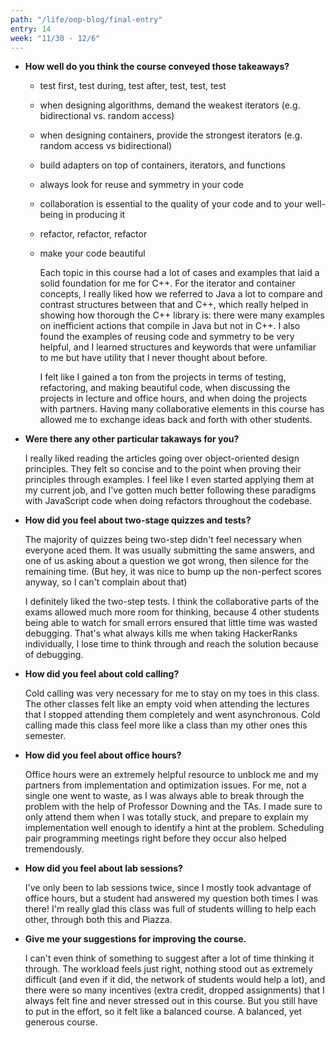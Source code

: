 ```yaml
---
path: "/life/oop-blog/final-entry"
entry: 14
week: "11/30 - 12/6"
---
```


* **How well do you think the course conveyed those takeaways?**
  * test first, test during, test after, test, test, test
  * when designing algorithms, demand the weakest iterators (e.g. bidirectional vs. random access)
  * when designing containers, provide the strongest iterators (e.g. random access vs bidirectional)
  * build adapters on top of containers, iterators, and functions
  * always look for reuse and symmetry in your code
  * collaboration is essential to the quality of your code and to your well-being in producing it
  * refactor, refactor, refactor
  * make your code beautiful
    
    Each topic in this course had a lot of cases and examples that laid a solid foundation for me for C++. For the iterator and container concepts, I really liked how we referred to Java a lot to compare and contrast structures between that and C++, which really helped in showing how thorough the C++ library is: there were many examples on inefficient actions that compile in Java but not in C++. I also found the examples of reusing code and symmetry to be very helpful, and I learned structures and keywords that were unfamiliar to me but have utility that I never thought about before.

    I felt like I gained a ton from the projects in terms of testing, refactoring, and making beautiful code, when discussing the projects in lecture and office hours, and when doing the projects with partners. Having many collaborative elements in this course has allowed me to exchange ideas back and forth with other students.

* **Were there any other particular takaways for you?**

    I really liked reading the articles going over object-oriented design principles. They felt so concise and to the point when proving their principles through examples. I feel like I even started applying them at my current job, and I've gotten much better following these paradigms with JavaScript code when doing refactors throughout the codebase.

* **How did you feel about two-stage quizzes and tests?**

    The majority of quizzes being two-step didn't feel necessary when everyone aced them. It was usually submitting the same answers, and one of us asking about a question we got wrong, then silence for the remaining time. (But hey, it was nice to bump up the non-perfect scores anyway, so I can't complain about that)

    I definitely liked the two-step tests. I think the collaborative parts of the exams allowed much more room for thinking, because 4 other students being able to watch for small errors ensured that little time was wasted debugging. That's what always kills me when taking HackerRanks individually, I lose time to think through and reach the solution because of debugging.

* **How did you feel about cold calling?**

    Cold calling was very necessary for me to stay on my toes in this class. The other classes felt like an empty void when attending the lectures that I stopped attending them completely and went asynchronous. Cold calling made this class feel more like a class than my other ones this semester.

* **How did you feel about office hours?**

    Office hours were an extremely helpful resource to unblock me and my partners from implementation and optimization issues. For me, not a single one went to waste, as I was always able to break through the problem with the help of Professor Downing and the TAs. I made sure to only attend them when I was totally stuck, and prepare to explain my implementation well enough to identify a hint at the problem. Scheduling pair programming meetings right before they occur also helped tremendously.

* **How did you feel about lab sessions?**

    I've only been to lab sessions twice, since I mostly took advantage of office hours, but a student had answered my question both times I was there! I'm really glad this class was full of students willing to help each other, through both this and Piazza.

* **Give me your suggestions for improving the course.**

    I can't even think of something to suggest after a lot of time thinking it through. The workload feels just right, nothing stood out as extremely difficult (and even if it did, the network of students would help a lot), and there were so many incentives (extra credit, dropped assignments) that I always felt fine and never stressed out in this course. But you still have to put in the effort, so it felt like a balanced course. A balanced, yet generous course.
